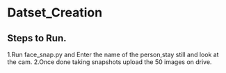 # Datset_Creation 
## Steps to Run.
1.Run face_snap.py and Enter the name of the person,stay still and look at the cam.
2.Once done taking snapshots upload the 50 images on drive.
